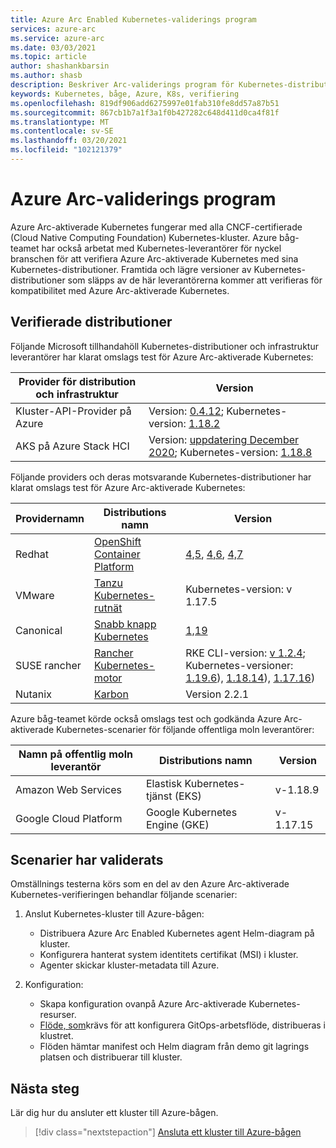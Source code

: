 ```yaml
---
title: Azure Arc Enabled Kubernetes-validerings program
services: azure-arc
ms.service: azure-arc
ms.date: 03/03/2021
ms.topic: article
author: shashankbarsin
ms.author: shasb
description: Beskriver Arc-validerings program för Kubernetes-distributioner
keywords: Kubernetes, båge, Azure, K8s, verifiering
ms.openlocfilehash: 819df906add6275997e01fab310fe8dd57a87b51
ms.sourcegitcommit: 867cb1b7a1f3a1f0b427282c648d411d0ca4f81f
ms.translationtype: MT
ms.contentlocale: sv-SE
ms.lasthandoff: 03/20/2021
ms.locfileid: "102121379"
---
```

# <a name="azure-arc-validation-program"></a>Azure Arc-validerings program

Azure Arc-aktiverade Kubernetes fungerar med alla CNCF-certifierade (Cloud Native Computing Foundation) Kubernetes-kluster. Azure båg-teamet har också arbetat med Kubernetes-leverantörer för nyckel branschen för att verifiera Azure Arc-aktiverade Kubernetes med sina Kubernetes-distributioner. Framtida och lägre versioner av Kubernetes-distributioner som släpps av de här leverantörerna kommer att verifieras för kompatibilitet med Azure Arc-aktiverade Kubernetes.

## <a name="validated-distributions"></a>Verifierade distributioner

Följande Microsoft tillhandahöll Kubernetes-distributioner och infrastruktur leverantörer har klarat omslags test för Azure Arc-aktiverade Kubernetes:

| Provider för distribution och infrastruktur | Version |
| ---------------------------------------- | ------- |
| Kluster-API-Provider på Azure            | Version: [0.4.12](https://github.com/kubernetes-sigs/cluster-api-provider-azure/releases/tag/v0.4.12); Kubernetes-version: [1.18.2](https://github.com/kubernetes/kubernetes/releases/tag/v1.18.2) |
| AKS på Azure Stack HCI                   | Version: [uppdatering December 2020](https://github.com/Azure/aks-hci/releases/tag/AKS-HCI-2012); Kubernetes-version: [1.18.8](https://github.com/kubernetes/kubernetes/releases/tag/v1.18.8) |

Följande providers och deras motsvarande Kubernetes-distributioner har klarat omslags test för Azure Arc-aktiverade Kubernetes:

| Providernamn | Distributions namn | Version |
| ------------ | ----------------- | ------- |
| Redhat       | [OpenShift Container Platform](https://www.openshift.com/products/container-platform) | [4,5](https://docs.openshift.com/container-platform/4.5/release_notes/ocp-4-5-release-notes.html), [4,6](https://docs.openshift.com/container-platform/4.6/release_notes/ocp-4-6-release-notes.html), [4,7](https://docs.openshift.com/container-platform/4.7/release_notes/ocp-4-7-release-notes.html) |
| VMware       | [Tanzu Kubernetes-rutnät](https://tanzu.vmware.com/kubernetes-grid) | Kubernetes-version: v 1.17.5 |
| Canonical    | [Snabb knapp Kubernetes](https://ubuntu.com/kubernetes) | [1,19](https://ubuntu.com/kubernetes/docs/1.19/components) |
| SUSE rancher      | [Rancher Kubernetes-motor](https://rancher.com/products/rke/) | RKE CLI-version: [v 1.2.4](https://github.com/rancher/rke/releases/tag/v1.2.4); Kubernetes-versioner: [1.19.6](https://github.com/kubernetes/kubernetes/releases/tag/v1.19.6)), [1.18.14](https://github.com/kubernetes/kubernetes/releases/tag/v1.18.14)), [1.17.16](https://github.com/kubernetes/kubernetes/releases/tag/v1.17.16))  |
| Nutanix      | [Karbon](https://www.nutanix.com/products/karbon)    | Version 2.2.1 |

Azure båg-teamet körde också omslags test och godkända Azure Arc-aktiverade Kubernetes-scenarier för följande offentliga moln leverantörer:

| Namn på offentlig moln leverantör | Distributions namn | Version |
| -------------------------- | ----------------- | ------- |
| Amazon Web Services        | Elastisk Kubernetes-tjänst (EKS) | v-1.18.9  |
| Google Cloud Platform      | Google Kubernetes Engine (GKE) | v-1.17.15 |

## <a name="scenarios-validated"></a>Scenarier har validerats

Omställnings testerna körs som en del av den Azure Arc-aktiverade Kubernetes-verifieringen behandlar följande scenarier:

1. Anslut Kubernetes-kluster till Azure-bågen: 
    * Distribuera Azure Arc Enabled Kubernetes agent Helm-diagram på kluster.
    * Konfigurera hanterat system identitets certifikat (MSI) i kluster.
    * Agenter skickar kluster-metadata till Azure.

2. Konfiguration: 
    * Skapa konfiguration ovanpå Azure Arc-aktiverade Kubernetes-resurser.
    * [Flöde, som](https://docs.fluxcd.io/)krävs för att konfigurera GitOps-arbetsflöde, distribueras i klustret.
    * Flöden hämtar manifest och Helm diagram från demo git lagrings platsen och distribuerar till kluster.

## <a name="next-steps"></a>Nästa steg

Lär dig hur du ansluter ett kluster till Azure-bågen.
> [!div class="nextstepaction"]
> [Ansluta ett kluster till Azure-bågen](./quickstart-connect-cluster.md)
